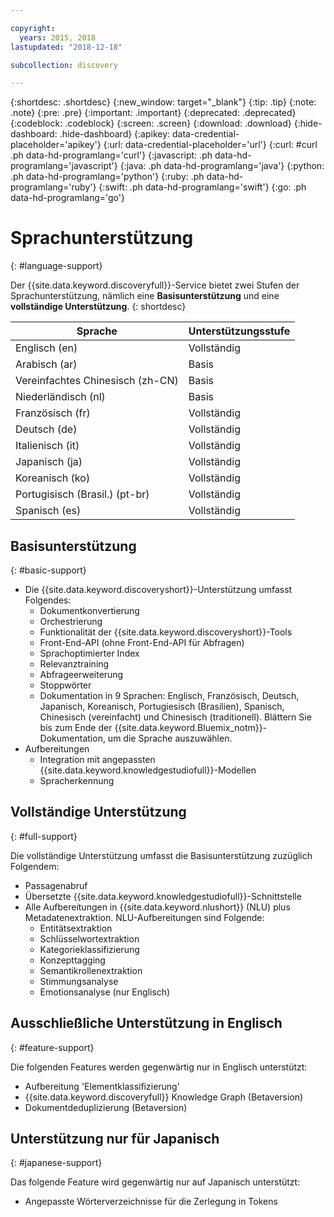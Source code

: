 ```yaml
---

copyright:
  years: 2015, 2018
lastupdated: "2018-12-18"

subcollection: discovery

---
```


{:shortdesc: .shortdesc}
{:new_window: target="_blank"}
{:tip: .tip}
{:note: .note}
{:pre: .pre}
{:important: .important}
{:deprecated: .deprecated}
{:codeblock: .codeblock}
{:screen: .screen}
{:download: .download}
{:hide-dashboard: .hide-dashboard}
{:apikey: data-credential-placeholder='apikey'} 
{:url: data-credential-placeholder='url'}
{:curl: #curl .ph data-hd-programlang='curl'}
{:javascript: .ph data-hd-programlang='javascript'}
{:java: .ph data-hd-programlang='java'}
{:python: .ph data-hd-programlang='python'}
{:ruby: .ph data-hd-programlang='ruby'}
{:swift: .ph data-hd-programlang='swift'}
{:go: .ph data-hd-programlang='go'}

# Sprachunterstützung
{: #language-support}

Der {{site.data.keyword.discoveryfull}}-Service bietet zwei Stufen der Sprachunterstützung, nämlich eine **Basisunterstützung** und eine **vollständige Unterstützung**.
{: shortdesc}

| Sprache                         |  Unterstützungsstufe         |
|---------------------------------|------------------------|
| Englisch (en)                    |  Vollständig         |
| Arabisch (ar)                     |  Basis         |
| Vereinfachtes Chinesisch (zh-CN)     |  Basis         |
| Niederländisch (nl)                     |  Basis         |
| Französisch (fr)                     |  Vollständig         |
| Deutsch (de)                     |  Vollständig         |
| Italienisch (it)                    |  Vollständig        |
| Japanisch (ja)                  |  Vollständig         |
| Koreanisch (ko)                    |  Vollständig         |
| Portugisisch (Brasil.) (pt-br)   |  Vollständig         |
| Spanisch (es)                    |  Vollständig         |

## Basisunterstützung
{: #basic-support}

- Die {{site.data.keyword.discoveryshort}}-Unterstützung umfasst Folgendes:
    - Dokumentkonvertierung
    - Orchestrierung
    - Funktionalität der {{site.data.keyword.discoveryshort}}-Tools
    - Front-End-API (ohne Front-End-API für Abfragen)
    - Sprachoptimierter Index
    - Relevanztraining
    - Abfrageerweiterung
    - Stoppwörter
    - Dokumentation in 9 Sprachen: Englisch, Französisch, Deutsch, Japanisch, Koreanisch, Portugiesisch (Brasilien), Spanisch, Chinesisch (vereinfacht) und Chinesisch (traditionell). Blättern Sie bis zum Ende der {{site.data.keyword.Bluemix_notm}}-Dokumentation, um die Sprache auszuwählen.
- Aufbereitungen
    - Integration mit angepassten {{site.data.keyword.knowledgestudiofull}}-Modellen
    - Spracherkennung

## Vollständige Unterstützung
{: #full-support}

Die vollständige Unterstützung umfasst die Basisunterstützung zuzüglich Folgendem:

- Passagenabruf
- Übersetzte {{site.data.keyword.knowledgestudiofull}}-Schnittstelle
- Alle Aufbereitungen in {{site.data.keyword.nlushort}} (NLU) plus Metadatenextraktion. NLU-Aufbereitungen sind Folgende:
    - Entitätsextraktion
    - Schlüsselwortextraktion
    - Kategorieklassifizierung
    - Konzepttagging
    - Semantikrollenextraktion
    - Stimmungsanalyse
    - Emotionsanalyse (nur Englisch)

## Ausschließliche Unterstützung in Englisch
{: #feature-support}

Die folgenden Features werden gegenwärtig nur in Englisch unterstützt:

- Aufbereitung 'Elementklassifizierung'
- {{site.data.keyword.discoveryfull}} Knowledge Graph (Betaversion)
- Dokumentdeduplizierung (Betaversion)

## Unterstützung nur für Japanisch
{: #japanese-support}

Das folgende Feature wird gegenwärtig nur auf Japanisch unterstützt:

- Angepasste Wörterverzeichnisse für die Zerlegung in Tokens
